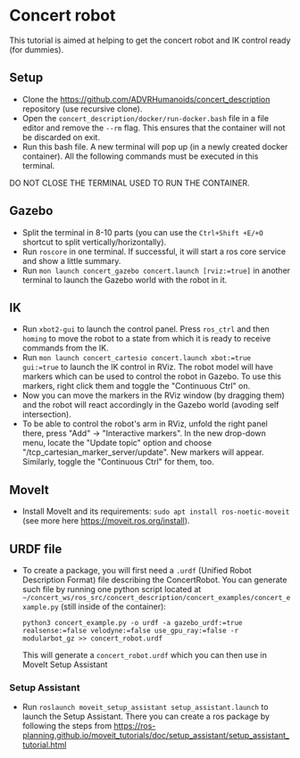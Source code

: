 # Concert robot

This tutorial is aimed at helping to get the concert robot and IK control ready (for dummies).

## Setup

- Clone the https://github.com/ADVRHumanoids/concert_description repository (use recursive clone).
- Open the `concert_description/docker/run-docker.bash` file in a file editor and remove the `--rm` flag. This ensures that the container will not be discarded on exit.
- Run this bash file. A new terminal will pop up (in a newly created docker container). All the following commands must be executed in this terminal. 

DO NOT CLOSE THE TERMINAL USED TO RUN THE CONTAINER.

## Gazebo

- Split the terminal in 8-10 parts (you can use the `Ctrl+Shift +E/+O` shortcut to split vertically/horizontally).
- Run `roscore` in one terminal. If successful, it will start a ros core service and show a little summary.
- Run  `mon launch concert_gazebo concert.launch [rviz:=true]` in another terminal to launch the Gazebo world with the robot in it.

## IK

- Run `xbot2-gui` to launch the control panel. Press `ros_ctrl` and then `homing` to move the robot to a state from which it is ready to receive commands from the IK.
- Run `mon launch concert_cartesio concert.launch xbot:=true gui:=true` to launch the IK control in RViz. The robot model will have markers which can be used to control the robot in Gazebo. To use this markers, right click them and toggle the "Continuous Ctrl" on.
- Now you can move the markers in the RViz window (by dragging them) and the robot will react accordingly in the Gazebo world (avoding self intersection).
- To be able to control the robot's arm in RViz, unfold the right panel there, press "Add" -> "Interactive markers". In the new drop-down menu, locate the "Update topic" option and choose "/tcp_cartesian_marker_server/update". New markers will appear. Similarly, toggle the "Continuous Ctrl" for them, too.

## MoveIt

- Install MoveIt and its requirements: `sudo apt install ros-noetic-moveit` (see more here https://moveit.ros.org/install).


## URDF file

- To create a package, you will first need a `.urdf` (Unified Robot Description Format) file describing the ConcertRobot. You can generate such file by running one python script located at `~/concert_ws/ros_src/concert_description/concert_examples/concert_example.py` (still inside of the container):
    ```
    python3 concert_example.py -o urdf -a gazebo_urdf:=true realsense:=false velodyne:=false use_gpu_ray:=false -r modularbot_gz >> concert_robot.urdf
    ```
    This will generate a `concert_robot.urdf` which you can then use in MoveIt Setup Assistant

### Setup Assistant

- Run `roslaunch moveit_setup_assistant setup_assistant.launch` to launch the Setup Assistant. There you can create a ros package by following the steps from https://ros-planning.github.io/moveit_tutorials/doc/setup_assistant/setup_assistant_tutorial.html

